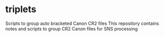 # triplets
Scripts to group auto bracketed Canon CR2 files
This repository contains notes and scripts to group CR2 Canon files for SNS processing
